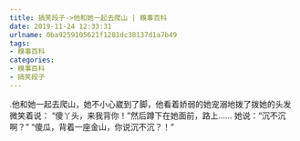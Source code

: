 ```yaml
---
title: 搞笑段子->他和她一起去爬山 | 糗事百科
date: 2019-11-24 12:33:31
urlname: 0ba9259105621f1281dc38137d1a7b49
tags: 
- 糗事百科
categories:
- 糗事百科
- 搞笑段子
---
```

.他和她一起去爬山，她不小心崴到了脚，他看着娇弱的她宠溺地拨了拨她的头发微笑着说： “傻丫头，来我背你！”然后蹲下在她面前，路上…… 她说：“沉不沉啊？” “傻瓜，背着一座金山，你说沉不沉？！”


